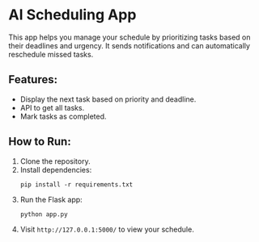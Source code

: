 # AI Scheduling App

This app helps you manage your schedule by prioritizing tasks based on their deadlines and urgency. It sends notifications and can automatically reschedule missed tasks.

## Features:
- Display the next task based on priority and deadline.
- API to get all tasks.
- Mark tasks as completed.

## How to Run:
1. Clone the repository.
2. Install dependencies:
    ```
    pip install -r requirements.txt
    ```
3. Run the Flask app:
    ```
    python app.py
    ```
4. Visit `http://127.0.0.1:5000/` to view your schedule.

